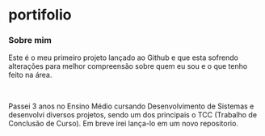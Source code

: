 # portifolio
<h3>Sobre mim</h3>
<p>Este é o meu primeiro projeto lançado ao Github e que esta sofrendo alterações para melhor compreensão sobre quem eu sou e o que tenho feito na área.</p>
<br>
<p>Passei 3 anos no Ensino Médio cursando Desenvolvimento de Sistemas e desenvolvi diversos projetos, sendo um dos principais o TCC (Trabalho de Conclusão de Curso). Em breve irei lança-lo em um novo repositorio.</p>
